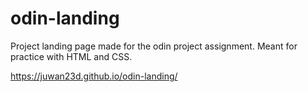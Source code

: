 # odin-landing
Project landing page made for the odin project assignment. Meant for practice
with HTML and CSS.

https://juwan23d.github.io/odin-landing/
